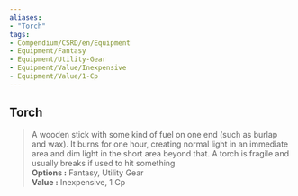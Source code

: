 ```yaml
---
aliases:
- "Torch"
tags:
- Compendium/CSRD/en/Equipment
- Equipment/Fantasy
- Equipment/Utility-Gear
- Equipment/Value/Inexpensive
- Equipment/Value/1-Cp
---
```


  
## Torch  
  
>A wooden stick with some kind of fuel on one end (such as burlap and wax). It burns for one hour, creating normal light in an immediate area and dim light in the short area beyond that. A torch is fragile and usually breaks if used to hit something  
> **Options :** Fantasy, Utility Gear  
> **Value :** Inexpensive, 1 Cp